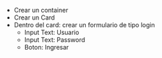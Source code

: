 - Crear un container
- Crear un Card
- Dentro del card: crear un formulario de tipo login
    - Input Text: Usuario
    - Input Text: Password
    - Boton: Ingresar